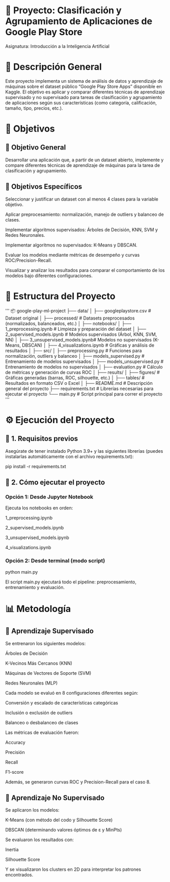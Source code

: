 # 📘 Proyecto: Clasificación y Agrupamiento de Aplicaciones de Google Play Store

Asignatura: Introducción a la Inteligencia Artificial

# 📌 Descripción General

Este proyecto implementa un sistema de análisis de datos y aprendizaje de máquinas sobre el dataset público “Google Play Store Apps” disponible en Kaggle.
El objetivo es aplicar y comparar diferentes técnicas de aprendizaje supervisado y no supervisado para tareas de clasificación y agrupamiento de aplicaciones 
según sus características (como categoría, calificación, tamaño, tipo, precios, etc.).

# 🎯 Objetivos
## 🎯 Objetivo General

Desarrollar una aplicación que, a partir de un dataset abierto, implemente y compare diferentes técnicas de aprendizaje de máquinas para la tarea de clasificación y agrupamiento.

## 🎯 Objetivos Específicos

Seleccionar y justificar un dataset con al menos 4 clases para la variable objetivo.

Aplicar preprocesamiento: normalización, manejo de outliers y balanceo de clases.

Implementar algoritmos supervisados: Árboles de Decisión, KNN, SVM y Redes Neuronales.

Implementar algoritmos no supervisados: K-Means y DBSCAN.

Evaluar los modelos mediante métricas de desempeño y curvas ROC/Precision-Recall.

Visualizar y analizar los resultados para comparar el comportamiento de los modelos bajo diferentes configuraciones.

# 📂 Estructura del Proyecto

'''
📦 google-play-ml-project
├── data/
│   ├── googleplaystore.csv        # Dataset original
│   ├── processed/                 # Datasets preprocesados (normalizados, balanceados, etc.)
│
├── notebooks/
│   ├── 1_preprocessing.ipynb      # Limpieza y preparación del dataset
│   ├── 2_supervised_models.ipynb  # Modelos supervisados (Árbol, KNN, SVM, NN)
│   ├── 3_unsupervised_models.ipynb# Modelos no supervisados (K-Means, DBSCAN)
│   ├── 4_visualizations.ipynb     # Gráficas y análisis de resultados
│
├── src/
│   ├── preprocessing.py           # Funciones para normalización, outliers y balanceo
│   ├── models_supervised.py       # Entrenamiento de modelos supervisados
│   ├── models_unsupervised.py     # Entrenamiento de modelos no supervisados
│   ├── evaluation.py              # Cálculo de métricas y generación de curvas ROC
│
├── results/
│   ├── figures/                   # Gráficas generadas (barras, ROC, silhouette, etc.)
│   ├── tables/                    # Resultados en formato CSV o Excel
│
├── README.md                      # Descripción general del proyecto
├── requirements.txt               # Librerías necesarias para ejecutar el proyecto
└── main.py                        # Script principal para correr el proyecto
'''

# ⚙️ Ejecución del Proyecto

## 🔧 1. Requisitos previos

Asegúrate de tener instalado Python 3.9+ y las siguientes librerías (puedes instalarlas automáticamente con el archivo requirements.txt):

pip install -r requirements.txt

## 🚀 2. Cómo ejecutar el proyecto
### Opción 1: Desde Jupyter Notebook

Ejecuta los notebooks en orden:

1_preprocessing.ipynb

2_supervised_models.ipynb

3_unsupervised_models.ipynb

4_visualizations.ipynb

### Opción 2: Desde terminal (modo script)
python main.py

El script main.py ejecutará todo el pipeline: preprocesamiento, entrenamiento y evaluación.

# 📊 Metodología
## 🧩 Aprendizaje Supervisado

Se entrenaron los siguientes modelos:

Árboles de Decisión

K-Vecinos Más Cercanos (KNN)

Máquinas de Vectores de Soporte (SVM)

Redes Neuronales (MLP)

Cada modelo se evaluó en 8 configuraciones diferentes según:

Conversión y escalado de características categóricas

Inclusión o exclusión de outliers

Balanceo o desbalanceo de clases

Las métricas de evaluación fueron:

Accuracy

Precisión

Recall

F1-score

Además, se generaron curvas ROC y Precision-Recall para el caso 8.

## 🧭 Aprendizaje No Supervisado

Se aplicaron los modelos:

K-Means (con método del codo y Silhouette Score)

DBSCAN (determinando valores óptimos de ε y MinPts)

Se evaluaron los resultados con:

Inertia

Silhouette Score

Y se visualizaron los clusters en 2D para interpretar los patrones encontrados.
